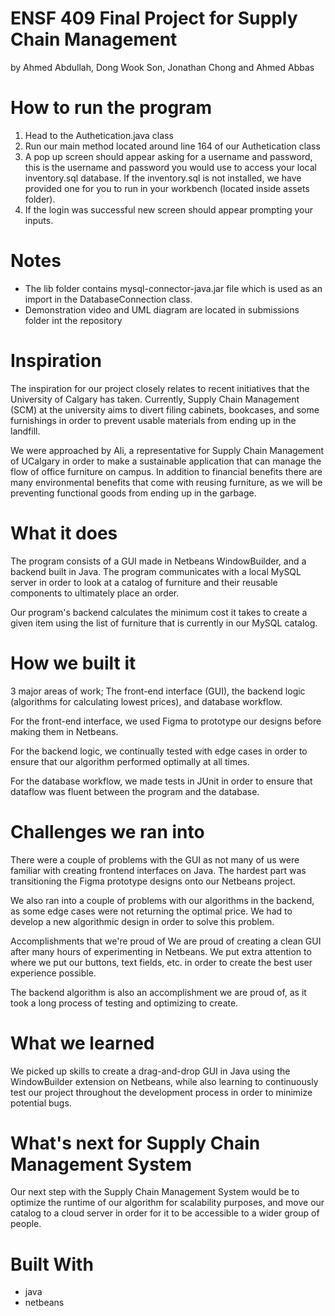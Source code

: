 # ENSF 409 Final Project for Supply Chain Management 
by Ahmed Abdullah, Dong Wook Son, Jonathan Chong and Ahmed Abbas

# How to run the program
1. Head to the Authetication.java class
2. Run our main method located around line 164 of our Authetication class
3. A pop up screen should appear asking for a username and password,
 this is the username and password you would use to access your local 
 inventory.sql database. If the inventory.sql is not installed, 
 we have provided one for you to run in your workbench (located inside assets folder). 
 4. If the login was successful new screen should appear prompting your inputs. 
 
 # Notes
 - The lib folder contains mysql-connector-java.jar file which is used as 
 an import in the DatabaseConnection class. 
 - Demonstration video and UML diagram are located in submissions folder int the repository
 
# Inspiration
The inspiration for our project closely relates to recent initiatives that the University of Calgary has taken. Currently, Supply Chain Management (SCM) at the university aims to divert filing cabinets, bookcases, and some furnishings in order to prevent usable materials from ending up in the landfill.

We were approached by Ali, a representative for Supply Chain Management of UCalgary in order to make a sustainable application that can manage the flow of office furniture on campus. In addition to financial benefits there are many environmental benefits that come with reusing furniture, as we will be preventing functional goods from ending up in the garbage.

# What it does
The program consists of a GUI made in Netbeans WindowBuilder, and a backend built in Java. The program communicates with a local MySQL server in order to look at a catalog of furniture and their reusable components to ultimately place an order.

Our program's backend calculates the minimum cost it takes to create a given item using the list of furniture that is currently in our MySQL catalog.

# How we built it
3 major areas of work; The front-end interface (GUI), the backend logic (algorithms for calculating lowest prices), and database workflow.

For the front-end interface, we used Figma to prototype our designs before making them in Netbeans.

For the backend logic, we continually tested with edge cases in order to ensure that our algorithm performed optimally at all times.

For the database workflow, we made tests in JUnit in order to ensure that dataflow was fluent between the program and the database.

# Challenges we ran into
There were a couple of problems with the GUI as not many of us were familiar with creating frontend interfaces on Java. The hardest part was transitioning the Figma prototype designs onto our Netbeans project.

We also ran into a couple of problems with our algorithms in the backend, as some edge cases were not returning the optimal price. We had to develop a new algorithmic design in order to solve this problem.

Accomplishments that we're proud of
We are proud of creating a clean GUI after many hours of experimenting in Netbeans. We put extra attention to where we put our buttons, text fields, etc. in order to create the best user experience possible.

The backend algorithm is also an accomplishment we are proud of, as it took a long process of testing and optimizing to create.

# What we learned
We picked up skills to create a drag-and-drop GUI in Java using the WindowBuilder extension on Netbeans, while also learning to continuously test our project throughout the development process in order to minimize potential bugs.

# What's next for Supply Chain Management System
Our next step with the Supply Chain Management System would be to optimize the runtime of our algorithm for scalability purposes, and move our catalog to a cloud server in order for it to be accessible to a wider group of people.

# Built With
- java 
- netbeans 